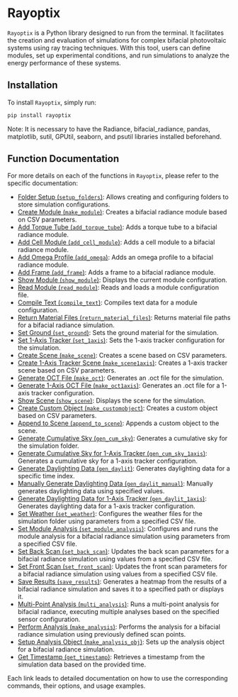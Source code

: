 # Rayoptix

`Rayoptix` is a Python library designed to run from the terminal. It facilitates the creation and evaluation of simulations for complex bifacial photovoltaic systems using ray tracing techniques. With this tool, users can define modules, set up experimental conditions, and run simulations to analyze the energy performance of these systems.

## Installation

To install `Rayoptix`, simply run:

```bash
pip install rayoptix
```
Note: It is necessary to have the Radiance, bifacial_radiance, pandas, matplotlib, sutil, GPUtil, seaborn, and psutil libraries installed beforehand.



## Function Documentation

For more details on each of the functions in `Rayoptix`, please refer to the specific documentation:

- [Folder Setup (`setup_folders`)](https://github.com/Daval03/CE-114-rayoptix/blob/main/docs/setup_folders.md): Allows creating and configuring folders to store simulation configurations.
- [Create Module (`make_module`)](https://github.com/Daval03/CE-114-rayoptix/blob/main/docs/make_module.md): Creates a bifacial radiance module based on CSV parameters.
- [Add Torque Tube (`add_torque_tube`)](https://github.com/Daval03/CE-114-rayoptix/blob/main/docs/add_torque_tube.md): Adds a torque tube to a bifacial radiance module.
- [Add Cell Module (`add_cell_module`)](https://github.com/Daval03/CE-114-rayoptix/blob/main/docs/add_cell_module.md): Adds a cell module to a bifacial radiance module.
- [Add Omega Profile (`add_omega`)](https://github.com/Daval03/CE-114-rayoptix/blob/main/docs/add_omega.md): Adds an omega profile to a bifacial radiance module.
- [Add Frame (`add_frame`)](https://github.com/Daval03/CE-114-rayoptix/blob/main/docs/add_frame.md): Adds a frame to a bifacial radiance module.
- [Show Module (`show_module`)](https://github.com/Daval03/CE-114-rayoptix/blob/main/docs/show_module.md): Displays the current module configuration.
- [Read Module (`read_module`)](https://github.com/Daval03/CE-114-rayoptix/blob/main/docs/read_module.md): Reads and loads a module configuration file.
- [Compile Text (`compile_text`)](https://github.com/Daval03/CE-114-rayoptix/blob/main/docs/compile_text.md): Compiles text data for a module configuration.
- [Return Material Files (`return_material_files`)](https://github.com/Daval03/CE-114-rayoptix/blob/main/docs/return_material_files.md): Returns material file paths for a bifacial radiance simulation.
- [Set Ground (`set_ground`)](https://github.com/Daval03/CE-114-rayoptix/blob/main/docs/set_ground.md): Sets the ground material for the simulation.
- [Set 1-Axis Tracker (`set_1axis`)](https://github.com/Daval03/CE-114-rayoptix/blob/main/docs/set_1axis.md): Sets the 1-axis tracker configuration for the simulation.
- [Create Scene (`make_scene`)](https://github.com/Daval03/CE-114-rayoptix/blob/main/docs/make_scene.md): Creates a scene based on CSV parameters.
- [Create 1-Axis Tracker Scene (`make_scene1axis`)](https://github.com/Daval03/CE-114-rayoptix/blob/main/docs/make_scene1axis.md): Creates a 1-axis tracker scene based on CSV parameters.
- [Generate OCT File (`make_oct`)](https://github.com/Daval03/CE-114-rayoptix/blob/main/docs/make_oct.md): Generates an .oct file for the simulation.
- [Generate 1-Axis OCT File (`make_oct1axis`)](https://github.com/Daval03/CE-114-rayoptix/blob/main/docs/make_oct1axis.md): Generates an .oct file for a 1-axis tracker configuration.
- [Show Scene (`show_scene`)](https://github.com/Daval03/CE-114-rayoptix/blob/main/docs/show_scene.md): Displays the scene for the simulation.
- [Create Custom Object (`make_customobject`)](https://github.com/Daval03/CE-114-rayoptix/blob/main/docs/make_customobject.md): Creates a custom object based on CSV parameters.
- [Append to Scene (`append_to_scene`)](https://github.com/Daval03/CE-114-rayoptix/blob/main/docs/append_to_scene.md): Appends a custom object to the scene.
- [Generate Cumulative Sky (`gen_cum_sky`)](https://github.com/Daval03/CE-114-rayoptix/blob/main/docs/gen_cum_sky.md): Generates a cumulative sky for the simulation folder.
- [Generate Cumulative Sky for 1-Axis Tracker (`gen_cum_sky_1axis`)](https://github.com/Daval03/CE-114-rayoptix/blob/main/docs/gen_cum_sky_1axis.md): Generates a cumulative sky for a 1-axis tracker configuration.
- [Generate Daylighting Data (`gen_daylit`)](https://github.com/Daval03/CE-114-rayoptix/blob/main/docs/gen_daylit.md): Generates daylighting data for a specific time index.
- [Manually Generate Daylighting Data (`gen_daylit_manual`)](https://github.com/Daval03/CE-114-rayoptix/blob/main/docs/gen_daylit_manual.md): Manually generates daylighting data using specified values.
- [Generate Daylighting Data for 1-Axis Tracker (`gen_daylit_1axis`)](https://github.com/Daval03/CE-114-rayoptix/blob/main/docs/gen_daylit_1axis.md): Generates daylighting data for a 1-axis tracker configuration.
- [Set Weather (`set_weather`)](https://github.com/Daval03/CE-114-rayoptix/blob/main/docs/set_weather.md): Configures the weather files for the simulation folder using parameters from a specified CSV file.
- [Set Module Analysis (`set_module_analysis`)](https://github.com/Daval03/CE-114-rayoptix/blob/main/docs/set_module_analysis.md): Configures and runs the module analysis for a bifacial radiance simulation using parameters from a specified CSV file.
- [Set Back Scan (`set_back_scan`)](https://github.com/Daval03/CE-114-rayoptix/blob/main/docs/set_back_scan.md): Updates the back scan parameters for a bifacial radiance simulation using values from a specified CSV file.
- [Set Front Scan (`set_front_scan`)](https://github.com/Daval03/CE-114-rayoptix/blob/main/docs/set_front_scan.md): Updates the front scan parameters for a bifacial radiance simulation using values from a specified CSV file.
- [Save Results (`save_results`)](https://github.com/Daval03/CE-114-rayoptix/blob/main/docs/save_results.md): Generates a heatmap from the results of a bifacial radiance simulation and saves it to a specified path or displays it.
- [Multi-Point Analysis (`multi_analysis`)](https://github.com/Daval03/CE-114-rayoptix/blob/main/docs/multi_analysis.md): Runs a multi-point analysis for bifacial radiance, executing multiple analyses based on the specified sensor configuration.
- [Perform Analysis (`make_analysis`)](https://github.com/Daval03/CE-114-rayoptix/blob/main/docs/make_analysis.md): Performs the analysis for a bifacial radiance simulation using previously defined scan points.
- [Setup Analysis Object (`make_analysis_obj`)](https://github.com/Daval03/CE-114-rayoptix/blob/main/docs/make_analysis_obj.md): Sets up the analysis object for a bifacial radiance simulation.
- [Get Timestamp (`get_timestamp`)](https://github.com/Daval03/CE-114-rayoptix/blob/main/docs/get_timestamp.md): Retrieves a timestamp from the simulation data based on the provided time.

Each link leads to detailed documentation on how to use the corresponding commands, their options, and usage examples.